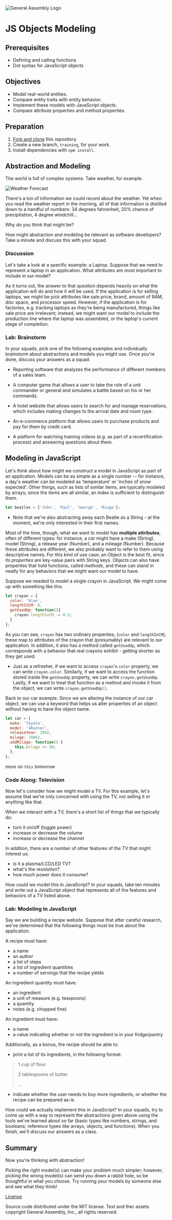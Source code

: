 ![General Assembly Logo](http://i.imgur.com/ke8USTq.png)

# JS Objects Modeling

## Prerequisites

-   Defining and calling functions
-   Dot syntax for JavaScript objects

## Objectives

-   Model real-world entities.
-   Compare entity traits with entity behavior.
-   Implement these models with JavaScript objects.
-   Compare attribute properties and method properties.

## Preparation

1.  [Fork and clone](https://github.com/ga-wdi-boston/meta/wiki/ForkAndClone)
    this repository.
1.  Create a new branch, `training`, for your work.
1.  Install dependencies with `npm install`.

## Abstraction and Modeling

The world is full of complex systems. Take weather, for example.

![Weather Forecast](https://upload.wikimedia.org/wikipedia/commons/c/c0/NOAA_Wavewatch_III_Sample_Forecast.gif)

There's a ton of information we could record about the weather. Yet when you
read the weather report in the morning, all of that information is distilled
down to a handful of numbers: 34 degrees fahrenheit, 20% chance of
precipitation, 4 degree windchill...

<!-- Stop & Jot -->
Why do you think that might be?

<!-- Think-Pair-Share -->
How might abstraction and modeling be relevant as software developers? Take a
minute and discuss this with your squad.

### Discussion

Let's take a look at a specific example: a Laptop. Suppose that we need to
represent a laptop in an application. What attributes are most important to
include in our model?

As it turns out, the answer to that question depends heavily on what the
application will do and how it will be used. If the application is for selling
laptops, we might be pick attributes like sale price, brand, amount of RAM, disc
space, and processor speed. However, if the application is for factories, e.g.
tracking laptops as they're being manufactured, things like sale price are
irrelevant; instead, we might want our model to include the production line
where the laptop was assembled, or the laptop's current stage of completion.

### Lab: Brainstorm

In your squads, pick one of the following examples and individually brainstorm
about abstractions and models you might use. Once you're done, discuss your
answers as a squad.

-   Reporting software that analyzes the performance of different members of a
sales team.

-   A computer game that allows a user to take the role of a unit commander or
general and simulates a battle based on his or her commands.

-   A hotel website that allows users to search for and manage reservations, which
includes making changes to the arrival date and room type.

-   An e-commerce platform that allows users to purchase products and pay for them
by credit card.

-   A platform for watching training videos (e.g. as part of a recertification
process) and answering questions about them.

## Modeling in JavaScript

Let's think about how might we construct a model in JavaScript as part of an
application. Models can be as simple as a single number -- for instance, a day's
weather can be modeled as 'temperature' or  'inches of snow expected'. Other
things, such as lists of similar items, are typically modeled by arrays; since
the items are all similar, an index is sufficient to distinguish them.

```javascript
let beatles = ['John', 'Paul', 'George', 'Ringo'];
```

-   Note that we're also abstracting away each Beatle as a String - at the moment,
we're only interested in their first names.

Most of the time, though, what we want to model has **multiple attributes**,
often of different types: for instance, a car might have a make (String), model
(String), a release year (Number), and a mileage (Number). Because these
attributes are different, we also probably want to refer to them using
descriptive names. For this kind of use case, an Object is the best fit, since
its _properties_ are key-value pairs with String keys. Objects can also have
properties that hold functions, called _methods_, and these can stand in neatly
for any behaviors that we might want our model to have.

Suppose we needed to model a single crayon in JavaScript. We might come up with
something like this.

```javascript
let crayon = {
  color: 'blue',
  lengthInCM: 8,
  getUsedUp: function(){
    crayon.lengthInCM -= 0.5;
  }
};
```

As you can see, `crayon` has two ordinary properties, (`color` and
`lengthInCM`); these map to attributes of the crayon that (presumably) are
relevant to our application. In addition, it also has a method called
`getUsedUp`, which corresponds with a behavior that real crayons exhibit -
getting shorter as they get used.

-   Just as a refresher, if we want to access `crayon`'s `color` property, we can
write `crayon.color`. Similarly, if we want to access the function stored inside
the `getUsedUp` property, we can write `crayon.getUsedUp`. Lastly, if we want to
treat that function as a method and invoke it from the object, we can write
`crayon.getUsedUp()`.

Back to our car example. Since we are altering the instance of our car object,
we can use a keyword that helps us alter properties of an object without having
to have the object name.

```js
let car = {
  make: 'Toyota',
  model: '4Runner',
  releaseYear: 1992,
  milage: 78062,
  addMilage: function() {
    this.milage += 50;
  },
};
```

_more on `this` tomorrow_

### Code Along: Television

Now let's consider how we might model a TV. For this example, let's assume that
we're only concerned with using the TV, not selling it or anything like that.

When we interact with a TV, there's a short list of things that we typically do:

-   turn it on/off (toggle power)
-   increase or decrease the volume
-   increase or decrease the channel

In addition, there are a number of other features of the TV that might interest
us:

-   is it a plasma/LCD/LED TV?
-   what's the resolution?
-   how much power does it consume?

How could we model this in JavaScript? In your squads, take ten minutes and
write out a JavaScript object that represents all of the features and behaviors
of a TV listed above.

### Lab: Modeling in JavaScript

Say we are building a recipe website. Suppose that after careful research, we've
determined that the following things must be true about the application.

A recipe must have:

-   a name
-   an author
-   a list of steps
-   a list of ingredient quantities
-   a number of servings that the recipe yields

An ingredient quantity must have:

-   an ingredient
-   a unit of measure (e.g. teaspoons)
-   a quantity
-   notes (e.g. chopped fine)

An ingredient must have:

-   a name
-   a value indicating whether or not the ingredient is in your fridge/pantry

Additionally, as a bonus, the recipe should be able to:

-   print a list of its ingredients, in the following format:

> 1 cup of flour
>
> 2 tablespoons of butter
>
> ...

-   indicate whether the user needs to buy more ingredients, or whether the recipe
can be prepared as-is

How could we actually implement this in JavaScript? In your squads, try to come
up with a way to represent the abstractions given above using the tools we've
learned about so far (basic types like numbers, strings, and booleans; reference
types like arrays, objects, and functions). When you finish, we'll discuss our
answers as a class.

## Summary

Now you're thinking with abstraction!

Picking the right model(s) can make your problem much simpler; however, picking
the wrong model(s) can send you down a rabbit hole, so be thoughtful in what you
choose. Try running your models by someone else and see what they think!

[License](LICENSE)

Source code distributed under the MIT license. Text and ther assets copyright
General Assembly, Inc., all rights reserved.
